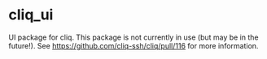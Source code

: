 # cliq_ui

UI package for cliq. This package is not currently in use (but may be in the future!). See https://github.com/cliq-ssh/cliq/pull/116 for more information.
